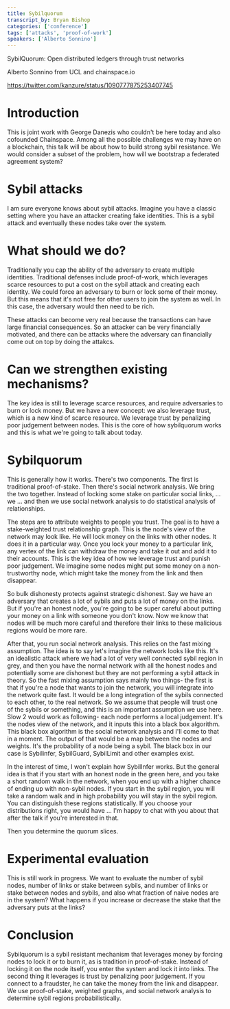 ```yaml
---
title: Sybilquorum
transcript_by: Bryan Bishop
categories: ['conference']
tags: ['attacks', 'proof-of-work']
speakers: ['Alberto Sonnino']
---
```


SybilQuorum: Open distributed ledgers through trust networks

Alberto Sonnino from UCL and chainspace.io

<https://twitter.com/kanzure/status/1090777875253407745>

# Introduction

This is joint work with George Danezis who couldn't be here today and also cofounded Chainspace. Among all the possible challenges we may have on a blockchain, this talk will be about how to build strong sybil resistance. We would consider a subset of the problem, how will we bootstrap a federated agreement system?

# Sybil attacks

I am sure everyone knows about sybil attacks. Imagine you have a classic setting where you have an attacker creating fake identities. This is a sybil attack and eventually these nodes take over the system.

# What should we do?

Traditionally you cap the ability of the adversary to create multiple identities. Traditional defenses include proof-of-work, which leverages scarce resources to put a cost on the sybil attack and creating each identity. We could force an adversary to burn or lock some of their money. But this means that it's not free for other users to join the system as well. In this case, the adversary would then need to be rich.

These attacks can become very real because the transactions can have large financial consequences. So an attacker can be very financially motivated, and there can be attacks where the adversary can financially come out on top by doing the attakcs.

# Can we strengthen existing mechanisms?

The key idea is still to leverage scarce resources, and require adversaries to burn or lock money. But we have a new concept: we also leverage trust, which is a new kind of scarce resource. We leverage trust by penalizing poor judgement between nodes. This is the core of how sybilquorum works and this is what we're going to talk about today.

# Sybilquorum

This is generally how it works. There's two components. The first is traditional proof-of-stake. Then there's social network analysis. We bring the two together.  Instead of locking some stake on particular social links, ... we ... and then we use social network analysis to do statistical analysis of relationships.

The steps are to attribute weights to people you trust. The goal is to have a stake-weighted trust relationship graph. This is the node's view of the network may look like. He will lock money on the links with other nodes. It does it in a particular way. Once you lock your money to a particular link, any vertex of the link can withdraw the money and take it out and add it to their accounts. This is the key idea of how we leverage trust and punish poor judgement. We imagine some nodes might put some money on a non-trustworthy node, which might take the money from the link and then disappear.

So bulk dishonesty protects against strategic dishonest. Say we have an adversary that creates a lot of sybils and puts a lot of money on the links. But if you're an honest node, you're going to be super careful about putting your money on a link with someone you don't know. Now we know that nodes will be much more careful and therefore their links to these malicious regions would be more rare.

After that, you run social network analysis. This relies on the fast mixing assumption. The idea is to say let's imagine the network looks like this. It's an idealistic attack where we had a lot of very well connected sybil region in grey, and then you have the normal network with all the honest nodes and potentially some are dishonest but they are not performing a sybil attack in theory. So the fast mixing assumption says mainly two things- the first is that if you're a node that wants to join the network, you will integrate into the network quite fast. It would be a long integration of the sybils connected to each other, to the real network. So we assume that people will trust one of the sybils or something, and this is an important assumption we use here. Slow 2 would work as following- each node performs a local judgement. It's the nodes view of the network, and it inputs this into a black box algorithm. This black box algorithm is the social network analysis and I'll come to that in a moment. The output of that would be a map between the nodes and weights. It's the probability of a node being a sybil. The black box in our case is Sybilinfer, SybilGuard, SybilLimit and other examples exist.

In the interest of time, I won't explain how SybilInfer works. But the general idea is that if you start with an honest node in the green here, and you take a short random walk in the network, when you end up with a higher chance of ending up with non-sybil nodes. If you start in the sybil region, you will take a random walk and in high probability you will stay in the sybil region. You can distinguish these regions statistically. If you choose your distributions right, you would have ... I'm happy to chat with you about that after the talk if you're interested in that.

Then you determine the quorum slices.

# Experimental evaluation

This is still work in progress. We want to evaluate the number of sybil nodes, number of links or stake between sybils, and number of links or stake between nodes and sybils, and also what fraction of naive nodes are in the system? What happens if you increase or decrease the stake that the adversary puts at the links?

# Conclusion

Sybilquorum is a sybil resistant mechanism that leverages money by forcing nodes to lock it or to burn it, as is tradition in proof-of-stake. Instead of locking it on the node itself, you enter the system and lock it into links. The second thing it leverages is trust by penalizing poor judgement. If you connect to a fraudster, he can take the money from the link and disappear. We use proof-of-stake, weighted graphs, and social network analysis to determine sybil regions probabilistically.
